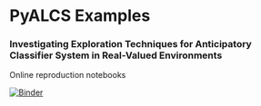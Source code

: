 # PyALCS Examples

### Investigating Exploration Techniques for Anticipatory Classifier System in Real-Valued Environments

Online reproduction notebooks

[![Binder](https://mybinder.org/badge_logo.svg)](https://mybinder.org/v2/gh/ParrotPrediction/pyalcs-experiments/a2c8d40e7426a5dce899e3ebb323431f0a57c6f3)
